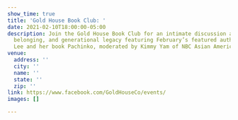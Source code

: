 ```yaml
---
show_time: true
title: 'Gold House Book Club: '
date: 2021-02-10T18:00:00-05:00
description: Join the Gold House Book Club for an intimate discussion about identity,
  belonging, and generational legacy featuring February’s featured author Min Jin
  Lee and her book Pachinko, moderated by Kimmy Yam of NBC Asian America.
venue:
  address: ''
  city: ''
  name: ''
  state: ''
  zip: ''
link: https://www.facebook.com/GoldHouseCo/events/
images: []

---
```

